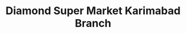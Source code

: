 ---
title: "Diamond Super Market Karimabad Branch"
url: /karachi/diamond-super-market-karimabad-branch/
shop: general
---